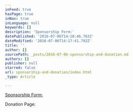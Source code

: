 ```yaml
---
inFeed: true
hasPage: true
inNav: true
inLanguage: null
keywords: []
description: 'Sponsorship Form:'
datePublished: '2016-07-06T14:18:46.763Z'
dateModified: '2016-07-06T14:17:41.792Z'
title: ''
author: []
sourcePath: _posts/2016-07-06-sponsorship-and-donation.md
authors: []
publisher: null
starred: false
url: sponsorship-and-donation/index.html
_type: Article

---
```

[Sponsorship Form:][0]

Donation Page:

[0]: null